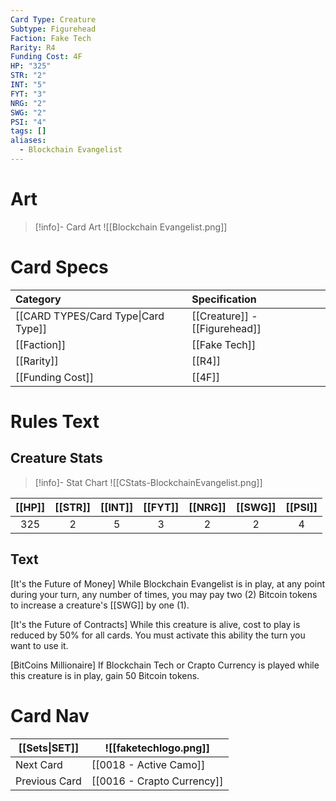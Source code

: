 ```yaml
---
Card Type: Creature
Subtype: Figurehead
Faction: Fake Tech
Rarity: R4
Funding Cost: 4F
HP: "325"
STR: "2"
INT: "5"
FYT: "3"
NRG: "2"
SWG: "2"
PSI: "4"
tags: []
aliases:
  - Blockchain Evangelist
---
```

# Art

> [!info]- Card Art
> ![[Blockchain Evangelist.png]]

# Card Specs

| Category | Specification| 
| :--- | :--- |
| [[CARD TYPES/Card Type\|Card Type]] | [[Creature]] - [[Figurehead]] |  
| [[Faction]] | [[Fake Tech]] |  
| [[Rarity]] | [[R4]] |  
| [[Funding Cost]] | [[4F]] |  

# Rules Text  

## Creature Stats

> [!info]- Stat Chart
> ![[CStats-BlockchainEvangelist.png]]

| [[HP]] | [[STR]] | [[INT]] | [[FYT]] | [[NRG]] | [[SWG]] | [[PSI]] |
|:------:|:-------:|:-------:|:-------:|:-------:|:-------:|:-------:|
|  325   |    2    |    5    |    3    |    2    |    2    |    4    | 


## Text

[It's the Future of Money] While Blockchain Evangelist is in play, at any point during your turn, any number of times, you may pay two (2) Bitcoin tokens to increase a creature's [[SWG]] by one (1).  

[It's the Future of Contracts] While this creature is alive, cost to play is reduced by 50% for all cards. You must activate this ability the turn you want to use it.  

[BitCoins Millionaire] If Blockchain Tech or Crapto Currency is played while this creature is in play, gain 50 Bitcoin tokens.  

# Card Nav

| [[Sets\|SET]]           | ![[faketechlogo.png]]          |
| ------------- | ------------------------------ |
| Next Card     | [[0018 - Active Camo]] |
| Previous Card | [[0016 - Crapto Currency]]         |

